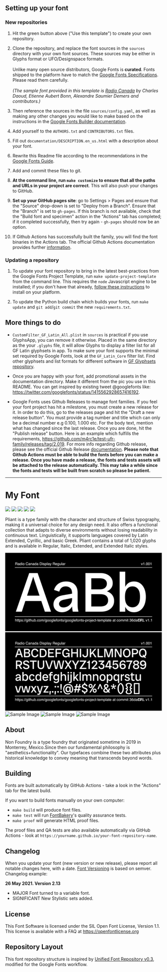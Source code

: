 ## Setting up your font

### New repositories

1. Hit the green button above ("Use this template") to create your own repository.

2. Clone the repository, and replace the font sources in the `sources` directory with your own font sources. These sources may be either in Glyphs format or UFO/Designspace formats.\
   \
   Unlike many open source distributors, Google Fonts is **curated**. Fonts shipped to the platform have to match the [Google Fonts Specifications](https://github.com/googlefonts/gf-docs/tree/main/Spec). Please read them carefully.\
   \
   _(The sample font provided in this template is [Radio Canada](https://github.com/googlefonts/radiocanadadisplay/) by Charles Daoud, Etienne Aubert Bonn, Alexandre Saumier Demers and contributors.)_

3. Then reference the sources in the file `sources/config.yaml`, as well as making any other changes you would like to make based on the instructions in the [Google Fonts Builder documentation](https://github.com/googlefonts/gftools/blob/main/Lib/gftools/builder/__init__.py).

4. Add yourself to the `AUTHORS.txt` and `CONTRIBUTORS.txt` files.

5. Fill out `documentation/DESCRIPTION.en_us.html` with a description about your font.

6. Rewrite this Readme file according to the recommendations in the [Google Fonts Guide](https://googlefonts.github.io/gf-guide/readmefile.html).

7. Add and commit these files to git.

8. **At the command line, run `make customize` to ensure that all the paths and URLs in your project are correct**. This will also push your changes to GitHub.

9. **Set up your GitHub pages site**: go to Settings > Pages and ensure that the "Source" drop-down is set to "Deploy from a Branch". Ensure that the "Branch" is set to `gh-pages`. If this branch is not available, check that the "Build font and specimen" action in the "Actions" tab has completed; if it completed successfully, then try again - `gh-pages` should now be an option.

10. If Github Actions has successfully built the family, you will find the font binaries in the Actions tab. The official Github Actions documentation provides further [information](https://docs.github.com/en/actions/managing-workflow-runs/downloading-workflow-artifacts).

### Updating a repository

1. To update your font repository to bring in the latest best-practices from the Google Fonts Project Template, run `make update-project-template` from the command line. This requires the `node` Javascript engine to be installed; if you don't have that already, [follow these instructions](https://nodejs.org/en/download/package-manager#macos) to install on your platform.

2. To update the Python build chain which builds your fonts, run `make update` and `git add`/`git commit` the new `requirements.txt`.

## More things to do

- `CustomFilter_GF_Latin_All.plist` in `sources` is practical if you use GlyphsApp, you can remove it otherwise. Placed in the same directory as the your `.glyphs` file, it will allow Glyphs to display a filter list for all GF Latin glyphsets in app. To make sure your font supports the minimal set required by Google Fonts, look at the `GF_Latin_Core` filter list. Find other glyphsets and list formats for different software in [GF Glyphsets repository](https://github.com/googlefonts/glyphsets/tree/main/GF_glyphsets).

- Once you are happy with your font, add promotional assets in the documentation directory. Make it different from the pic you use in this README. You can get inspired by existing tweet @googlefonts like: https://twitter.com/googlefonts/status/1415562928657416192.

- Google Fonts uses Github Releases to manage font families. If you feel your font project has hit a milestone, you must create a new release for it. In order to do this, go to the releases page and hit the "Draft a new release button". You must provide a tag number and title which can only be a decimal number e.g 0.100, 1.000 etc. For the body text, mention what has changed since the last release. Once you are done, hit the "Publish release" button. Here is an example which fulfills the requirements, https://github.com/m4rc1e/test-ufr-family/releases/tag/2.019. For more info regarding Github release, please see the official Github Release [documentation](https://docs.github.com/en/repositories/releasing-projects-on-github/managing-releases-in-a-repository). **Please note that Github Actions must be able to build the fonts before you can make a release. Once you have made a release, the fonts and tests assets will be attached to the release automatically. This may take a while since the fonts and tests will be built from scratch so please be patient.**

---

# My Font

[![][Fontspector]](https://googlefonts.github.io/googlefonts-project-template/fontspector/fontspector-report.html)
[![][OpenType]](https://googlefonts.github.io/googlefonts-project-template/fontspector/fontspector-report.html)
[![][Universal]](https://googlefonts.github.io/googlefonts-project-template/fontspector/fontspector-report.html)
[![][Google Fonts]](https://googlefonts.github.io/googlefonts-project-template/fontspector/fontspector-report.html)
[![][Glyphset]](https://googlefonts.github.io/googlefonts-project-template/fontspector/fontspector-report.html)

[Fontspector]: https://img.shields.io/endpoint?url=https%3A%2F%2Fgooglefonts.github.io%2Fgooglefonts-project-template%2Fbadges%2FFontspectorQA.json
[OpenType]: https://img.shields.io/endpoint?url=https%3A%2F%2Fgooglefonts.github.io%2Fgooglefonts-project-template%2Fbadges%2FOpentypeSpecificationChecks.json
[Universal]: https://img.shields.io/endpoint?url=https%3A%2F%2Fgooglefonts.github.io%2Fgooglefonts-project-template%2Fbadges%2FUniversalProfileChecks.json
[Google Fonts]: https://img.shields.io/endpoint?url=https%3A%2F%2Fgooglefonts.github.io%2Fgooglefonts-project-template%2Fbadges%2FFontFileChecks.json
[Outline Correctness]: https://img.shields.io/endpoint?url=https%3A%2F%2Fgooglefonts.github.io%2Fgooglefonts-project-template%2Fbadges%2FOutlineCorrectnessChecks.json
[Glyphset]: https://img.shields.io/endpoint?url=https%3A%2F%2Fgooglefonts.github.io%2Fgooglefonts-project-template%2Fbadges%2FGlyphsetChecks.json

Pliant is a type family with the character and structure of Swiss typography, making it a universal choice for any design need. It also offers a functional collection that adapts to diverse environments without losing readability in continuous text. Linguistically, it supports languages covered by Latin Extended, Cyrillic, and basic Greek. Pliant contains a total of 1,020 glyphs and is available in Regular, Italic, Extended, and Extended Italic styles.

![Sample Image](documentation/image1.png)
![Sample Image](documentation/image2.png)
![Sample Image](documentation/image3.jpg)
![Sample Image](documentation/image4.jpg)
![Sample Image](documentation/image5.jpg)

## About

Non Foundry is a type foundry that originated sometime in 2019 in Monterrey, Mexico.Since then our fundamental philosophy is "aesthetics+functionality". Our typefaces combine these two attributes plus historical knowledge to convey meaning that transcends beyond words.

## Building

Fonts are built automatically by GitHub Actions - take a look in the "Actions" tab for the latest build.

If you want to build fonts manually on your own computer:

- `make build` will produce font files.
- `make test` will run [FontBakery](https://github.com/googlefonts/fontbakery)'s quality assurance tests.
- `make proof` will generate HTML proof files.

The proof files and QA tests are also available automatically via GitHub Actions - look at `https://yourname.github.io/your-font-repository-name`.

## Changelog

When you update your font (new version or new release), please report all notable changes here, with a date.
[Font Versioning](https://github.com/googlefonts/gf-docs/tree/main/Spec#font-versioning) is based on semver.
Changelog example:

**26 May 2021. Version 2.13**

- MAJOR Font turned to a variable font.
- SIGNIFICANT New Stylistic sets added.

## License

This Font Software is licensed under the SIL Open Font License, Version 1.1.
This license is available with a FAQ at https://openfontlicense.org

## Repository Layout

This font repository structure is inspired by [Unified Font Repository v0.3](https://github.com/unified-font-repository/Unified-Font-Repository), modified for the Google Fonts workflow.
